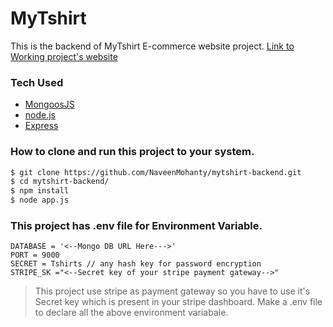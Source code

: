 # MyTshirt
This is the backend of MyTshirt E-commerce website project.
[Link to Working project's website](https://myshirtstore.herokuapp.com/)

### Tech Used
* [MongoosJS]
* [node.js] 
* [Express]
### How to clone and run this project to your system.
```sh
$ git clone https://github.com/NaveenMohanty/mytshirt-backend.git
$ cd mytshirt-backend/
$ npm install
$ node app.js
```
### This project has .env file for Environment Variable.

```
DATABASE = '<--Mongo DB URL Here--->'
PORT = 9000
SECRET = Tshirts // any hash key for password encryption
STRIPE_SK ="<--Secret key of your stripe payment gateway-->" 
```
>This project use stripe as payment gateway so you have to use it's Secret key which is present in your stripe dashboard.
>Make a .env file to declare all the above environment variabale.

   [MongoosJS]: <https://mongoosejs.com/>
   [node.js]: <http://nodejs.org>
   [express]: <http://expressjs.com>
  
   

 
